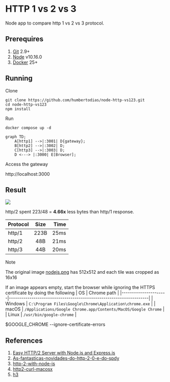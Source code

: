 # HTTP 1 vs 2 vs 3

Node app to compare http 1 vs 2 vs 3 protocol.

## Prerequires

1. [Git](https://git-scm.com/downloads) 2.9+
2. [Node](https://nodejs.org/en/download) v10.16.0
3. [Docker](https://www.docker.com) 25+

## Running

Clone

```shell
git clone https://github.com/humbertodias/node-http-vs123.git 
cd node-http-vs123
npm install
```

Run

```shell
docker compose up -d
```

```mermaid
graph TD;
    A[http1] -->|:3001| D{gateway};
    B[http2] -->|:3002| D;
    C[http3] -->|:3003| D;
    D <---> |:3000| E[Browser];
```

Access the gateway

http://localhost:3000

## Result

![](doc/compare.gif)

http/2 spent 223/48 = **4.66x** less bytes than http/1 response.


| Protocol      | Size          | Time  |
| ------------- |:-------------:| -----:|
| http/1        | 223B          | 25ms  |
| http/2        | 48B           | 21ms  |
| http/3        | 44B           | 20ms  |


> [!NOTE]  
> The original image [nodejs.png](img/nodejs.png) has 512x512 and each tile was cropped as 16x16


If an image appears empty, start the browser while ignoring the HTTPS certificate by doing the following
| OS                   | Chrome path                                                        |
|----------------------|--------------------------------------------------------------------|
| Windows              | `C:\Program Files\Google\Chrome\Application\chrome.exe`            |
| macOS                | `/Applications/Google Chrome.app/Contents/MacOS/Google Chrome`     |
| Linux                | `/usr/bin/google-chrome`                                           |

$GOOGLE_CHROME --ignore-certificate-errors

## References

1. [Easy HTTP/2 Server with Node.js and Express.js](https://webapplog.com/http2-node/)
2. [As-fantasticas-novidades-do-http-2-0-e-do-spdy](http://blog.caelum.com.br/as-fantasticas-novidades-do-http-2-0-e-do-spdy/)
3. [http-2-with-node-js](https://medium.com/@imjacobclark/http-2-with-node-js-85da17322812#.uhmkvr54u)
4. [http2-curl-macosx](https://simonecarletti.com/blog/2016/01/http2-curl-macosx/)
5. [h3](https://github.com/unjs/h3)
